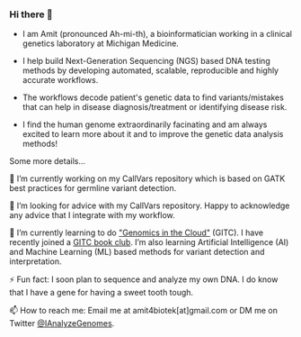 ### Hi there 👋

 - I am Amit (pronounced Ah-mi-th), a bioinformatician working in a clinical genetics laboratory at Michigan Medicine.
 
 - I help build Next-Generation Sequencing (NGS) based DNA testing methods by developing automated, scalable, reproducible and highly accurate workflows. 
 
 - The workflows decode patient's genetic data to find variants/mistakes that can help in disease diagnosis/treatment or identifying disease risk.
 
 - I find the human genome extraordinarily facinating and am always excited to learn more about it and to improve the genetic data analysis methods!

Some more details...

🔭 I’m currently working on my CallVars repository which is based on GATK best practices for germline variant detection.

🤔 I’m looking for advice with my CallVars repository. Happy to acknowledge any advice that I integrate with my workflow. 

🌱 I’m currently learning to do ["Genomics in the Cloud"](https://www.amazon.com/Genomics-Cloud-GATK-Spark-Docker/dp/1491975199/ref=sr_1_1?crid=LXSZSO8B3D7J&dchild=1&keywords=genomics+in+the+cloud&qid=1609662594&s=books&sprefix=genomics+in+%2Caps%2C183&sr=1-1) (GITC). I have recently joined a [GITC book club](https://www.youtube.com/channel/UCtdwGKTSsRQZgAO6D79lSPA). I’m also learning Artificial Intelligence (AI) and Machine Learning (ML) based methods for variant detection and interpretation.

⚡ Fun fact: I soon plan to sequence and analyze my own DNA. I do know that I have a gene for having a sweet tooth tough.

📫 How to reach me: Email me at amit4biotek[at]gmail.com or DM me on Twitter [@IAnalyzeGenomes](https://twitter.com/IAnalyzeGenomes).
